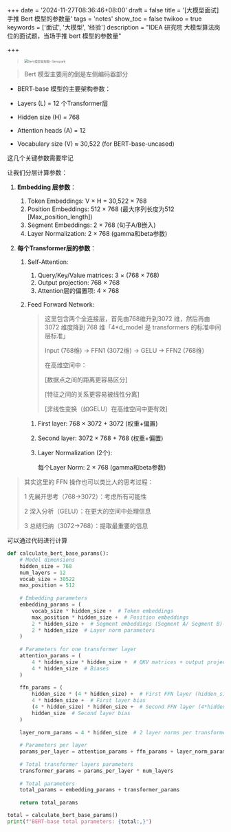 +++
date = '2024-11-27T08:36:46+08:00'
draft = false
title = '[大模型面试]手推 Bert 模型的参数量'
tags = 'notes'
show_toc = false
twikoo = true
keywords = ['面试', '大模型', '经验']
description = "IDEA 研究院 大模型算法岗位的面试题，当场手推 bert 模型的参数量"

+++

><img src="https://pve.digikamc.cn:8343/i/2024/11/26/zgq3s3-0.jpeg" alt="Bert 模型架构图- Genspark" style="zoom:50%;" />

> Bert 模型主要用的倒是左侧编码器部分

- BERT-base 模型的主要架构参数：

- Layers (L) = 12 个Transformer层

- Hidden size (H) = 768

- Attention heads (A) = 12

- Vocabulary size (V) ≈ 30,522 (for BERT-base-uncased)

这几个关键参数需要牢记

让我们分层计算参数：

1. **Embedding 层参数**：
   1. Token Embeddings: V × H = 30,522 × 768
   2. Position Embeddings: 512 × 768 (最大序列长度为512 [Max_position_length])
   3. Segment Embeddings: 2 × 768 (句子A/B嵌入)
   4. Layer Normalization: 2 × 768 (gamma和beta参数)

2. **每个Transformer层的参数**：

   1. Self-Attention:
      1. Query/Key/Value matrices: 3 × (768 × 768)
      2. Output projection: 768 × 768
      3. Attention层的偏置项: 4 × 768

   2. Feed Forward Network:
   
      > 这里包含两个全连接层，首先由768维升到3072 维，然后再由3072 维度降到 768 维「4*d_model 是 transformers 的标准中间层标准」
      >
      > Input (768维) → FFN1 (3072维) → GELU → FFN2 (768维)
      >
      > 在高维空间中：
      >
      > [数据点之间的距离更容易区分]
      >
      > [特征之间的关系更容易被线性分离]
      >
      > [非线性变换（如GELU）在高维空间中更有效]
   
      1. First layer: 768 × 3072 + 3072 (权重+偏置)
   
      2. Second layer: 3072 × 768 + 768 (权重+偏置)
   
      3. Layer Normalization (2个):
   
         每个Layer Norm: 2 × 768 (gamma和beta参数)
   

> 其实这里的 FFN 操作也可以类比人的思考过程：
>
> 1 先展开思考（768→3072）：考虑所有可能性
>
> 2 深入分析（GELU）：在更大的空间中处理信息
>
> 3 总结归纳（3072→768）：提取最重要的信息

可以通过代码进行计算

```python
def calculate_bert_base_params():
    # Model dimensions
    hidden_size = 768
    num_layers = 12
    vocab_size = 30522
    max_position = 512
    
    # Embedding parameters
    embedding_params = (
        vocab_size * hidden_size +  # Token embeddings
        max_position * hidden_size +  # Position embeddings
        2 * hidden_size +  # Segment embeddings (Segment A/ Segment B)->用于标志句子的先后顺序，用于 NSP 任务
        2 * hidden_size  # Layer norm parameters
    )
    
    # Parameters for one transformer layer
    attention_params = (
        4 * hidden_size * hidden_size +  # QKV matrices + output projection
        4 * hidden_size  # Biases
    )
    
    ffn_params = (
        hidden_size * (4 * hidden_size) +  # First FFN layer (hidden_size -> 4*hidden_size)
        4 * hidden_size +  # First layer bias
        (4 * hidden_size) * hidden_size +  # Second FFN layer (4*hidden_size -> hidden_size)
        hidden_size  # Second layer bias
    )
    
    layer_norm_params = 4 * hidden_size  # 2 layer norms per transformer layer
    
    # Parameters per layer
    params_per_layer = attention_params + ffn_params + layer_norm_params
    
    # Total transformer layers parameters
    transformer_params = params_per_layer * num_layers
    
    # Total parameters
    total_params = embedding_params + transformer_params
    
    return total_params

total = calculate_bert_base_params()
print(f"BERT-base total parameters: {total:,}")
```









